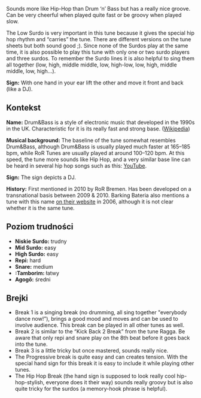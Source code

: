 Sounds more like Hip-Hop than Drum ‘n’ Bass but has a really nice groove. Can be
very cheerful when played quite fast or be groovy when played slow.

The Low Surdo is very important in this tune because it gives the special hip
hop rhythm and “carries” the tune. There are different versions on the tune
sheets but both sound good ;). Since none of the Surdos play at the same time,
it is also possible to play this tune with only one or two surdo players and
three surdos. To remember the Surdo lines it is also helpful to sing them all
together (low, high, middle middle, low, high-low, low, high, middle middle,
low, high…).

**Sign:** With one hand in your ear lift the other and move it front and back
(like a DJ).

## Kontekst

**Name:** Drum&Bass is a style of electronic music that developed in the 1990s
in the UK. Characteristic for it is its really fast and strong base.
([Wikipedia](https://en.wikipedia.org/wiki/Drum_and_bass))

**Musical background:** The baseline of the tune somewhat resembles Drum&Bass,
although Drum&Bass is usually played much faster at 165–185 bpm, while RoR Tunes
are usually played at around 100–120 bpm. At this speed, the tune more sounds
like Hip Hop, and a very similar base line can be heard in several hip hop songs
such as this: [YouTube](https://www.youtube.com/watch?v=UePtoxDhJSw).

**Sign:** The sign depicts a DJ.

**History:** First mentioned in 2010 by RoR Bremen. Has been developed on a
transnational basis between 2009 & 2010. Barking Bateria also mentions a tune
with this name [on their
website](https://web.archive.org/web/20061023061031/http://www.barkingbateria.co.uk/samba.htm)
in 2006, although it is not clear whether it is the same tune.

## Poziom trudności

* **Niskie Surdo:** trudny
* **Mid Surdo:** easy
* **High Surdo:** easy
* **Repi:** hard
* **Snare:** medium
* **:Tamborim:** łatwy
* **Agogô:** średni

## Brejki

* Break 1 is a singing break (no drumming, all sing together "everybody dance
  now!”), brings a good mood and moves and can be used to involve audience. This
  break can be played in all other tunes as well.
* Break 2 is similar to the “Kick Back 2 Break” from the tune Ragga. Be aware
  that only repi and snare play on the 8th beat before it goes back into the
  tune.
* Break 3 is a little tricky but once mastered, sounds really nice.
* The Progressive break is quite easy and can creates tension. With the special
  hand sign for this break it is easy to include it while playing other tunes.
* The Hip Hop Break (the hand sign is supposed to look really cool
  hip-hop-stylish, everyone does it their way) sounds really groovy but is also
  quite tricky for the surdos (a memory-hook phrase is helpful).
